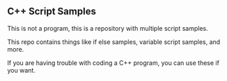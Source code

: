 <h2>C++ Script Samples</h2>
<p>This is not a program, this is a repository with multiple script samples.</p>
<p>This repo contains things like if else samples, variable script samples, and more.</p>
<p>If you are having trouble with coding a C++ program, you can use these if you want.</p>
